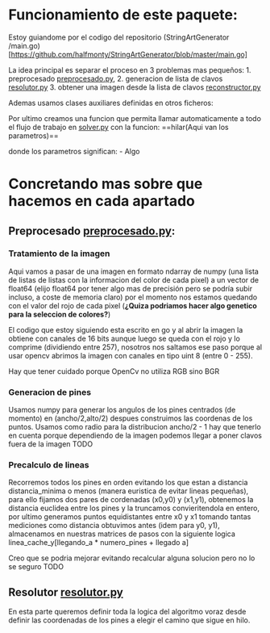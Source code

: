 # Funcionamiento de este paquete:
Estoy guiandome por el codigo del repositorio (StringArtGenerator
/main.go)[https://github.com/halfmonty/StringArtGenerator/blob/master/main.go]

La idea principal es separar el proceso en 3 problemas mas pequeños:
    1. preprocesado [preprocesado.py](preprocesado.py), 
    2. generacion de lista de clavos [resolutor.py](resolutor.py)
    3. obtener una imagen desde la lista de clavos [reconstructor.py](reconstructor.py)

Ademas usamos clases auxiliares definidas en otros ficheros:


Por ultimo creamos una funcion que permita llamar automaticamente a todo el flujo de trabajo en [solver.py](solver.py) con la funcion:
==hilar(Aqui van los parametros)==

donde los parametros significan:
    - Algo


# Concretando mas sobre que hacemos en cada apartado

## Preprocesado [preprocesado.py](preprocesado.py):

### Tratamiento de la imagen
Aqui vamos a pasar de una imagen en formato ndarray de numpy (una lista de listas de listas con la informacion del color de cada pixel) a un vector de float64 (elijo float64 por tener algo mas de precisión pero se podría subir incluso, a coste de memoria claro) por el momento nos estamos quedando con el valor del rojo de cada pixel (**¿Quiza podriamos hacer algo genetico para la seleccion de colores?**)

El codigo que estoy siguiendo esta escrito en go y al abrir la imagen la obtiene con canales de 16 bits aunque luego se queda con el rojo y lo comprime (dividiendo entre 257), nosotros nos saltamos ese paso porque al usar opencv abrimos la imagen con canales en tipo uint 8 (entre 0 - 255).

Hay que tener cuidado porque OpenCv no utiliza RGB sino BGR

### Generacion de pines

Usamos numpy para generar los angulos de los pines centrados (de momento) en (ancho/2,alto/2) despues construimos las coordenas de los puntos.
Usamos como radio para la distribucion ancho/2 - 1 hay que tenerlo en cuenta porque dependiendo de la imagen podemos llegar a poner clavos fuera de la imagen TODO

### Precalculo de lineas

Recorremos todos los pines en orden evitando los que estan a distancia distancia_minima o menos (manera euristica de evitar lineas pequeñas),
para ello fijamos dos pares de cordenadas (x0,y0) y (x1,y1),
obtenemos la distancia euclidea entre los pines y la truncamos convieritendola en entero,
por ultimo generamos puntos equidistantes entre x0 y x1 tomando tantas mediciones como distancia obtuvimos antes (idem para y0, y1),
almacenamos en nuestras matrices de pasos con la siguiente logica
linea_cache_y[llegando_a * numero_pines + llegado a]

Creo que se podria mejorar evitando recalcular alguna solucion pero no lo se seguro TODO


## Resolutor [resolutor.py](resolutor.py)

En esta parte queremos definir toda la logica del algoritmo voraz desde definir las coordenadas de los pines a elegir el camino que sigue en hilo.


